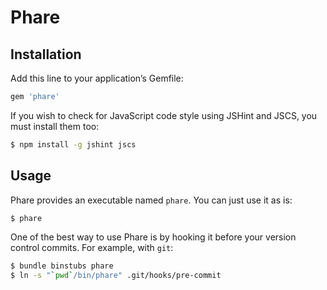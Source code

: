 # Phare

## Installation

Add this line to your application’s Gemfile:

```ruby
gem 'phare'
```

If you wish to check for JavaScript code style using JSHint and JSCS, you must install them too:

```bash
$ npm install -g jshint jscs
```

## Usage

Phare provides an executable named `phare`. You can just use it as is:

```bash
$ phare
```

One of the best way to use Phare is by hooking it before your version control commits. For example, with `git`:

```bash
$ bundle binstubs phare
$ ln -s "`pwd`/bin/phare" .git/hooks/pre-commit
```
